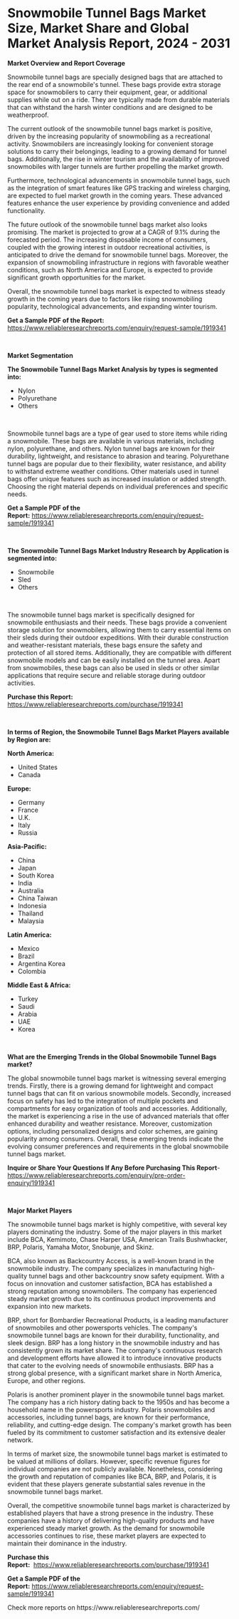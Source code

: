 <p><h1>Snowmobile Tunnel Bags Market Size, Market Share and Global Market Analysis Report, 2024 - 2031</h1></p><p><strong>Market Overview and Report Coverage</strong></p>
<p><p>Snowmobile tunnel bags are specially designed bags that are attached to the rear end of a snowmobile's tunnel. These bags provide extra storage space for snowmobilers to carry their equipment, gear, or additional supplies while out on a ride. They are typically made from durable materials that can withstand the harsh winter conditions and are designed to be weatherproof.</p><p>The current outlook of the snowmobile tunnel bags market is positive, driven by the increasing popularity of snowmobiling as a recreational activity. Snowmobilers are increasingly looking for convenient storage solutions to carry their belongings, leading to a growing demand for tunnel bags. Additionally, the rise in winter tourism and the availability of improved snowmobiles with larger tunnels are further propelling the market growth.</p><p>Furthermore, technological advancements in snowmobile tunnel bags, such as the integration of smart features like GPS tracking and wireless charging, are expected to fuel market growth in the coming years. These advanced features enhance the user experience by providing convenience and added functionality.</p><p>The future outlook of the snowmobile tunnel bags market also looks promising. The market is projected to grow at a CAGR of 9.1% during the forecasted period. The increasing disposable income of consumers, coupled with the growing interest in outdoor recreational activities, is anticipated to drive the demand for snowmobile tunnel bags. Moreover, the expansion of snowmobiling infrastructure in regions with favorable weather conditions, such as North America and Europe, is expected to provide significant growth opportunities for the market.</p><p>Overall, the snowmobile tunnel bags market is expected to witness steady growth in the coming years due to factors like rising snowmobiling popularity, technological advancements, and expanding winter tourism.</p></p>
<p><strong>Get a Sample PDF of the Report:</strong> <a href="https://www.reliableresearchreports.com/enquiry/request-sample/1919341">https://www.reliableresearchreports.com/enquiry/request-sample/1919341</a></p>
<p>&nbsp;</p>
<p><strong>Market Segmentation</strong></p>
<p><strong>The Snowmobile Tunnel Bags Market Analysis by types is segmented into:</strong></p>
<p><ul><li>Nylon</li><li>Polyurethane</li><li>Others</li></ul></p>
<p>&nbsp;</p>
<p><p>Snowmobile tunnel bags are a type of gear used to store items while riding a snowmobile. These bags are available in various materials, including nylon, polyurethane, and others. Nylon tunnel bags are known for their durability, lightweight, and resistance to abrasion and tearing. Polyurethane tunnel bags are popular due to their flexibility, water resistance, and ability to withstand extreme weather conditions. Other materials used in tunnel bags offer unique features such as increased insulation or added strength. Choosing the right material depends on individual preferences and specific needs.</p></p>
<p><strong>Get a Sample PDF of the Report:</strong>&nbsp;<a href="https://www.reliableresearchreports.com/enquiry/request-sample/1919341">https://www.reliableresearchreports.com/enquiry/request-sample/1919341</a></p>
<p>&nbsp;</p>
<p><strong>The Snowmobile Tunnel Bags Market Industry Research by Application is segmented into:</strong></p>
<p><ul><li>Snowmobile</li><li>Sled</li><li>Others</li></ul></p>
<p>&nbsp;</p>
<p><p>The snowmobile tunnel bags market is specifically designed for snowmobile enthusiasts and their needs. These bags provide a convenient storage solution for snowmobilers, allowing them to carry essential items on their sleds during their outdoor expeditions. With their durable construction and weather-resistant materials, these bags ensure the safety and protection of all stored items. Additionally, they are compatible with different snowmobile models and can be easily installed on the tunnel area. Apart from snowmobiles, these bags can also be used in sleds or other similar applications that require secure and reliable storage during outdoor activities.</p></p>
<p><strong>Purchase this Report:</strong>&nbsp; <a href="https://www.reliableresearchreports.com/purchase/1919341">https://www.reliableresearchreports.com/purchase/1919341</a></p>
<p>&nbsp;</p>
<p><strong>In terms of Region, the Snowmobile Tunnel Bags Market Players available by Region are:</strong></p>
<p>
    <p> <strong> North America: </strong>
        <ul>
            <li>United States</li>
            <li>Canada</li>
        </ul>
        </p> 
    <p> <strong> Europe: </strong>
        <ul>
            <li>Germany</li>
            <li>France</li>
            <li>U.K.</li>
            <li>Italy</li>
            <li>Russia</li>
        </ul>
        </p> 
    <p> <strong> Asia-Pacific: </strong>
        <ul>
            <li>China</li>
            <li>Japan</li>
            <li>South Korea</li>
            <li>India</li>
            <li>Australia</li>
            <li>China Taiwan</li>
            <li>Indonesia</li>
            <li>Thailand</li>
            <li>Malaysia</li>
        </ul>
        </p> 
    <p> <strong> Latin America: </strong>
        <ul>
            <li>Mexico</li>
            <li>Brazil</li>
            <li>Argentina Korea</li>
            <li>Colombia</li>
        </ul>
        </p> 
    <p> <strong> Middle East & Africa: </strong>
        <ul>
            <li>Turkey</li>
            <li>Saudi</li>
            <li>Arabia</li>
            <li>UAE</li>
            <li>Korea</li>
        </ul>
    </p>
    </p>
<p>&nbsp;</p>
<p><strong>What are the Emerging Trends in the Global Snowmobile Tunnel Bags market?</strong></p>
<p><p>The global snowmobile tunnel bags market is witnessing several emerging trends. Firstly, there is a growing demand for lightweight and compact tunnel bags that can fit on various snowmobile models. Secondly, increased focus on safety has led to the integration of multiple pockets and compartments for easy organization of tools and accessories. Additionally, the market is experiencing a rise in the use of advanced materials that offer enhanced durability and weather resistance. Moreover, customization options, including personalized designs and color schemes, are gaining popularity among consumers. Overall, these emerging trends indicate the evolving consumer preferences and requirements in the global snowmobile tunnel bags market.</p></p>
<p><strong>Inquire or Share Your Questions If Any Before Purchasing This Report</strong>- <a href="https://www.reliableresearchreports.com/enquiry/pre-order-enquiry/1919341">https://www.reliableresearchreports.com/enquiry/pre-order-enquiry/1919341</a></p>
<p>&nbsp;</p>
<p><strong>Major Market Players</strong></p>
<p><p>The snowmobile tunnel bags market is highly competitive, with several key players dominating the industry. Some of the major players in this market include BCA, Kemimoto, Chase Harper USA, American Trails Bushwhacker, BRP, Polaris, Yamaha Motor, Snobunje, and Skinz.</p><p>BCA, also known as Backcountry Access, is a well-known brand in the snowmobile industry. The company specializes in manufacturing high-quality tunnel bags and other backcountry snow safety equipment. With a focus on innovation and customer satisfaction, BCA has established a strong reputation among snowmobilers. The company has experienced steady market growth due to its continuous product improvements and expansion into new markets.</p><p>BRP, short for Bombardier Recreational Products, is a leading manufacturer of snowmobiles and other powersports vehicles. The company's snowmobile tunnel bags are known for their durability, functionality, and sleek design. BRP has a long history in the snowmobile industry and has consistently grown its market share. The company's continuous research and development efforts have allowed it to introduce innovative products that cater to the evolving needs of snowmobile enthusiasts. BRP has a strong global presence, with a significant market share in North America, Europe, and other regions.</p><p>Polaris is another prominent player in the snowmobile tunnel bags market. The company has a rich history dating back to the 1950s and has become a household name in the powersports industry. Polaris snowmobiles and accessories, including tunnel bags, are known for their performance, reliability, and cutting-edge design. The company's market growth has been fueled by its commitment to customer satisfaction and its extensive dealer network.</p><p>In terms of market size, the snowmobile tunnel bags market is estimated to be valued at millions of dollars. However, specific revenue figures for individual companies are not publicly available. Nonetheless, considering the growth and reputation of companies like BCA, BRP, and Polaris, it is evident that these players generate substantial sales revenue in the snowmobile tunnel bags market.</p><p>Overall, the competitive snowmobile tunnel bags market is characterized by established players that have a strong presence in the industry. These companies have a history of delivering high-quality products and have experienced steady market growth. As the demand for snowmobile accessories continues to rise, these market players are expected to maintain their dominance in the industry.</p></p>
<p><strong>Purchase this Report:</strong>&nbsp;&nbsp;<a href="https://www.reliableresearchreports.com/purchase/1919341">https://www.reliableresearchreports.com/purchase/1919341</a></p>
<p></p>
<p><strong>Get a Sample PDF of the Report:</strong>&nbsp;<a href="https://www.reliableresearchreports.com/enquiry/request-sample/1919341">https://www.reliableresearchreports.com/enquiry/request-sample/1919341</a></p>
<p>Check more reports on https://www.reliableresearchreports.com/</p>